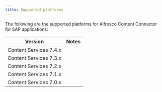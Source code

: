 ```yaml
---
title: Supported platforms
---
```


The following are the supported platforms for Alfresco Content Connector for SAP applications:

| Version | Notes |
| ------- | ----- |
| Content Services 7.4.x | |
| Content Services 7.3.x | |
| Content Services 7.2.x | |
| Content Services 7.1.x | |
| Content Services 7.0.x | |

